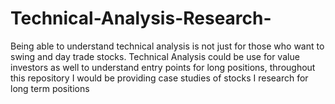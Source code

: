 # Technical-Analysis-Research-
Being able to understand technical analysis is not just for those who want to swing and day trade stocks. Technical Analysis could be use for value investors as well to understand entry points for long positions, throughout this repository I would be providing case studies of stocks I research for long term positions
